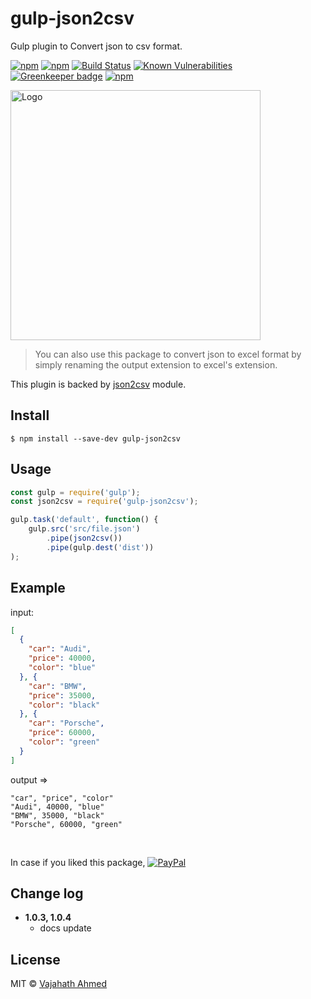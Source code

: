 # gulp-json2csv

Gulp plugin to Convert json to csv format.

[![npm](https://img.shields.io/badge/Gulp-Plugin-red.svg)](https://www.npmjs.com/package/gulp-json2csv) [![npm](https://img.shields.io/npm/v/gulp-json2csv.svg)](https://www.npmjs.com/package/gulp-json2csv)
[![Build Status](https://travis-ci.org/vajahath/gulp-json2csv.svg?branch=master)](https://travis-ci.org/vajahath/gulp-json2csv)
[![Known Vulnerabilities](https://snyk.io/test/npm/gulp-json2csv/badge.svg)](https://snyk.io/test/npm/gulp-json2csv)
[![Greenkeeper badge](https://badges.greenkeeper.io/vajahath/gulp-json2csv.svg)](https://greenkeeper.io/)
[![npm](https://img.shields.io/npm/dt/gulp-json2csv.svg)](https://www.npmjs.com/package/gulp-json2csv)

<img src="https://raw.githubusercontent.com/vajahath/gulp-json2csv/master/media/logo.jpg" alt="Logo" width=400/>

> You can also use this package to convert json to excel format by simply renaming the output extension to excel's extension.

This plugin is backed by [json2csv](https://www.npmjs.com/package/json2csv) module.

## Install

```
$ npm install --save-dev gulp-json2csv
```

## Usage

```js
const gulp = require('gulp');
const json2csv = require('gulp-json2csv');

gulp.task('default', function() {
	gulp.src('src/file.json')
		.pipe(json2csv())
		.pipe(gulp.dest('dist'))
);
```
## Example

input:
```json
[
  {
    "car": "Audi",
    "price": 40000,
    "color": "blue"
  }, {
    "car": "BMW",
    "price": 35000,
    "color": "black"
  }, {
    "car": "Porsche",
    "price": 60000,
    "color": "green"
  }
]
```
output =>
```
"car", "price", "color"
"Audi", 40000, "blue"
"BMW", 35000, "black"
"Porsche", 60000, "green"
```
<br>

In case if you liked this package, [![PayPal][badge_paypal_donate]][paypal-donations]

## Change log
- **1.0.3, 1.0.4**
  - docs update

## License

MIT © [Vajahath Ahmed](https://facebook.com/vajahath.ahmed)

[badge_paypal_donate]: https://cdn.rawgit.com/vajahath/cloud-codes/a01f087f/badges/paypal_donate.svg
[paypal-donations]: https://paypal.me/vajahath
